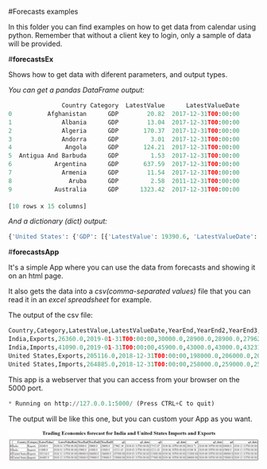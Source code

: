 #Forecasts examples

In this folder you can find examples on how to get data from calendar using python.
Remember that without a client key to login, only a sample of data will be provided.

#**forecastsEx**

Shows how to get data with diferent parameters, and output types.

*You can get a pandas DataFrame output:*
```python
               Country Category  LatestValue      LatestValueDate         ...                q3              q3_date       q4              q4_date
0          Afghanistan      GDP        20.82  2017-12-31T00:00:00         ...             22.00  2019-09-30T00:00:00    22.00  2019-12-31T00:00:00
1              Albania      GDP        13.04  2017-12-31T00:00:00         ...             14.50  2019-09-30T00:00:00    14.00  2019-12-31T00:00:00
2              Algeria      GDP       170.37  2017-12-31T00:00:00         ...            178.10  2019-09-30T00:00:00   178.10  2019-12-31T00:00:00
3              Andorra      GDP         3.01  2017-12-31T00:00:00         ...              3.15  2019-09-30T00:00:00     3.07  2019-12-31T00:00:00
4               Angola      GDP       124.21  2017-12-31T00:00:00         ...            143.00  2019-09-30T00:00:00   143.00  2019-12-31T00:00:00
5  Antigua And Barbuda      GDP         1.53  2017-12-31T00:00:00         ...              1.60  2019-09-30T00:00:00     1.60  2019-12-31T00:00:00
6            Argentina      GDP       637.59  2017-12-31T00:00:00         ...            680.00  2019-09-30T00:00:00   680.00  2019-12-31T00:00:00
7              Armenia      GDP        11.54  2017-12-31T00:00:00         ...             13.30  2019-09-30T00:00:00    13.30  2019-12-31T00:00:00
8                Aruba      GDP         2.58  2011-12-31T00:00:00         ...              2.70  2019-09-30T00:00:00     2.70  2019-12-31T00:00:00
9            Australia      GDP      1323.42  2017-12-31T00:00:00         ...           1580.00  2019-09-30T00:00:00  1580.00  2019-12-31T00:00:00

[10 rows x 15 columns]
```

*And a dictionary (dict) output:*
```python
{'United States': {'GDP': [{'LatestValue': 19390.6, 'LatestValueDate': '2017-12-31T00:00:00', 'YearEnd': 20220.0, 'YearEnd2': 20700.0, 'YearEnd3': 20700.0, 'q1': 20220.0, 'q1_date': '2019-03-31T00:00:00', 'q2': 20220.0, 'q2_date': '2019-06-30T00:00:00', 'q3': 20220.0, 'q3_date': '2019-09-30T00:00:00', 'q4': 20220.0, 'q4_date': '2019-12-31T00:00:00'}]}}
```

#**forecastsApp**

It's a simple App where you can use the data from forecasts and showing it on an html page.

It also gets the data into a *csv(comma-separated values)* file that you can read it in an *excel spreadsheet* for example.

The output of the csv file:

```python
Country,Category,LatestValue,LatestValueDate,YearEnd,YearEnd2,YearEnd3,q1,q1_date,q2,q2_date,q3,q3_date,q4,q4_date
India,Exports,26360.0,2019-01-31T00:00:00,30000.0,28900.0,28900.0,27962.19,2019-03-31T00:00:00,27452.67,2019-06-30T00:00:00,28018.71,2019-09-30T00:00:00,30000.0,2019-12-31T00:00:00
India,Imports,41090.0,2019-01-31T00:00:00,45900.0,43000.0,43000.0,43231.63,2019-03-31T00:00:00,43211.63,2019-06-30T00:00:00,43209.38,2019-09-30T00:00:00,45900.0,2019-12-31T00:00:00
United States,Exports,205116.0,2018-12-31T00:00:00,198000.0,206000.0,206000.0,207000.0,2019-03-31T00:00:00,213000.0,2019-06-30T00:00:00,213000.0,2019-09-30T00:00:00,198000.0,2019-12-31T00:00:00
United States,Imports,264885.0,2018-12-31T00:00:00,258000.0,259000.0,259000.0,259000.0,2019-03-31T00:00:00,257000.0,2019-06-30T00:00:00,269000.0,2019-09-30T00:00:00,258000.0,2019-12-31T00:00:00

```

This app is a webserver that you can access from your browser on the 5000 port.

```python
* Running on http://127.0.0.1:5000/ (Press CTRL+C to quit)
```
The output will be like this one, but you can custom your App as you want. 


![forecastsTable](forecastsTable.png)

